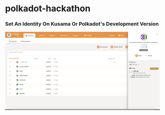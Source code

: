 # polkadot-hackathon

### Set An Identity On Kusama Or Polkadot's Development Version

![image](image.png)
